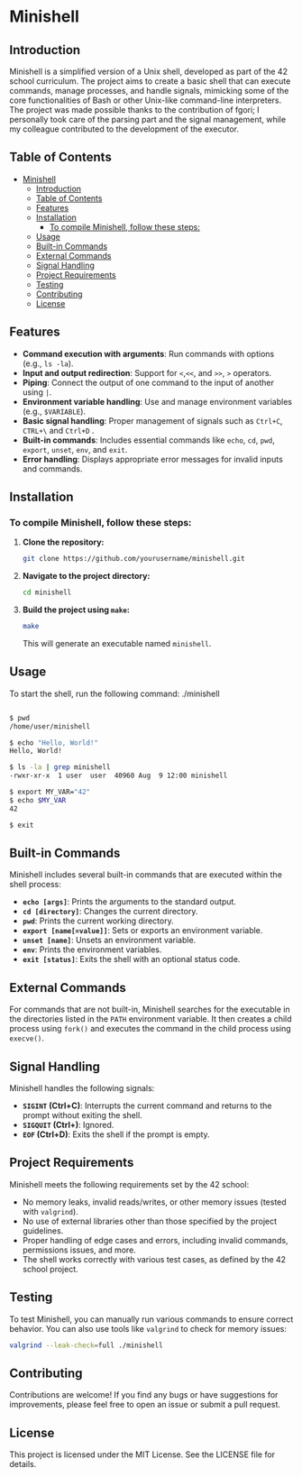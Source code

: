 # Minishell

## Introduction

Minishell is a simplified version of a Unix shell, developed as part of the 42 school curriculum. The project aims to create a basic shell that can execute commands, manage processes, and handle signals, mimicking some of the core functionalities of Bash or other Unix-like command-line interpreters. The project was made possible thanks to the contribution of fgori; I personally took care of the parsing part and the signal management, while my colleague contributed to the development of the executor.

## Table of Contents

- [Minishell](#minishell)
	- [Introduction](#introduction)
	- [Table of Contents](#table-of-contents)
	- [Features](#features)
	- [Installation](#installation)
		- [To compile Minishell, follow these steps:](#to-compile-minishell-follow-these-steps)
	- [Usage](#usage)
	- [Built-in Commands](#built-in-commands)
	- [External Commands](#external-commands)
	- [Signal Handling](#signal-handling)
	- [Project Requirements](#project-requirements)
	- [Testing](#testing)
	- [Contributing](#contributing)
	- [License](#license)

## Features

- **Command execution with arguments**: Run commands with options (e.g., `ls -la`).
- **Input and output redirection**: Support for `<`,`<<`, and `>>`, `>` operators.
- **Piping**: Connect the output of one command to the input of another using `|`.
- **Environment variable handling**: Use and manage environment variables (e.g., `$VARIABLE`).
- **Basic signal handling**: Proper management of signals such as `Ctrl+C`, `CTRL+\` and `Ctrl+D` .
- **Built-in commands**: Includes essential commands like `echo`, `cd`, `pwd`, `export`, `unset`, `env`, and `exit`.
- **Error handling**: Displays appropriate error messages for invalid inputs and commands.

## Installation

### To compile Minishell, follow these steps:

1. **Clone the repository:**

    ```bash
    git clone https://github.com/yourusername/minishell.git
    ```

2. **Navigate to the project directory:**

    ```bash
    cd minishell
    ```

3. **Build the project using `make`:**

    ```bash
    make
    ```

    This will generate an executable named `minishell`.

## Usage

To start the shell, run the following command:
./minishell
```bash

$ pwd
/home/user/minishell

$ echo "Hello, World!"
Hello, World!

$ ls -la | grep minishell
-rwxr-xr-x  1 user  user  40960 Aug  9 12:00 minishell

$ export MY_VAR="42"
$ echo $MY_VAR
42

$ exit
```
## Built-in Commands

Minishell includes several built-in commands that are executed within the shell process:

- **`echo [args]`**: Prints the arguments to the standard output.
- **`cd [directory]`**: Changes the current directory.
- **`pwd`**: Prints the current working directory.
- **`export [name[=value]]`**: Sets or exports an environment variable.
- **`unset [name]`**: Unsets an environment variable.
- **`env`**: Prints the environment variables.
- **`exit [status]`**: Exits the shell with an optional status code.

## External Commands

For commands that are not built-in, Minishell searches for the executable in the directories listed in the `PATH` environment variable. It then creates a child process using `fork()` and executes the command in the child process using `execve()`.

## Signal Handling

Minishell handles the following signals:
- **`SIGINT` (Ctrl+C)**: Interrupts the current command and returns to the prompt without exiting the shell.
- **`SIGQUIT` (Ctrl+\)**: Ignored.
- **`EOF` (Ctrl+D)**: Exits the shell if the prompt is empty.

## Project Requirements

Minishell meets the following requirements set by the 42 school:
- No memory leaks, invalid reads/writes, or other memory issues (tested with `valgrind`).
- No use of external libraries other than those specified by the project guidelines.
- Proper handling of edge cases and errors, including invalid commands, permissions issues, and more.
- The shell works correctly with various test cases, as defined by the 42 school project.

## Testing

To test Minishell, you can manually run various commands to ensure correct behavior. You can also use tools like `valgrind` to check for memory issues:

```bash
valgrind --leak-check=full ./minishell
```

## Contributing

Contributions are welcome! If you find any bugs or have suggestions for improvements, please feel free to open an issue or submit a pull request.

## License

This project is licensed under the MIT License. See the LICENSE file for details.
